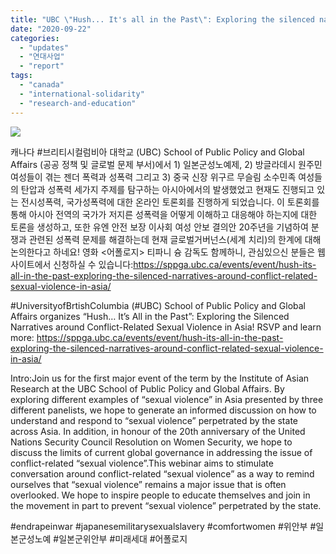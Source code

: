 ```yaml
---
title: "UBC \"Hush... It's all in the Past\": Exploring the silenced narratives around conflict-related sexual violence in Asia"
date: "2020-09-22"
categories: 
  - "updates"
  - "연대사업"
  - "report"
tags: 
  - "canada"
  - "international-solidarity"
  - "research-and-education"
---
```


![](https://womenandwar.net/kr/wp-content/uploads/2020/09/“Hush…-It’s-All-in-the-Past”_-Exploring-the-Silenced-Narratives-around-Conflict-Related-Sexual-Violence-in-Asia.png)

캐나다 #브리티시컬럼비아 대학교 (UBC) School of Public Policy and Global Affairs (공공 정책 및 글로벌 문제 부서)에서 1) 일본군성노예제, 2) 방글라데시 원주민 여성들이 겪는 젠더 폭력과 성폭력 그리고 3) 중국 신장 위구르 무슬림 소수민족 여성들의 탄압과 성폭력 세가지 주제를 탐구하는 아시아에서의 발생했었고 현재도 진행되고 있는 전시성폭력, 국가성폭력에 대한 온라인 토론회를 진행하게 되었습니다. 이 토론회를 통해 아시아 전역의 국가가 저지른 성폭력을 어떻게 이해하고 대응해야 하는지에 대한 토론을 생성하고, 또한 유엔 안전 보장 이사회 여성 안보 결의안 20주년을 기념하여 분쟁과 관련된 성폭력 문제를 해결하는데 현재 글로벌거버넌스(세계 치리)의 한계에 대해 논의한다고 하네요! 영화 <어폴로지> 티파니 슝 감독도 함께하니, 관심있으신 분들은 웹사이트에서 신청하실 수 있습니다:https://sppga.ubc.ca/events/event/hush-its-all-in-the-past-exploring-the-silenced-narratives-around-conflict-related-sexual-violence-in-asia/

  
#UniversityofBrtishColumbia (#UBC) School of Public Policy and Global Affairs organizes “Hush… It’s All in the Past”: Exploring the Silenced Narratives around Conflict-Related Sexual Violence in Asia! RSVP and learn more: https://sppga.ubc.ca/events/event/hush-its-all-in-the-past-exploring-the-silenced-narratives-around-conflict-related-sexual-violence-in-asia/

Intro:Join us for the first major event of the term by the Institute of Asian Research at the UBC School of Public Policy and Global Affairs. By exploring different examples of “sexual violence” in Asia presented by three different panelists, we hope to generate an informed discussion on how to understand and respond to “sexual violence” perpetrated by the state across Asia. In addition, in honour of the 20th anniversary of the United Nations Security Council Resolution on Women Security, we hope to discuss the limits of current global governance in addressing the issue of conflict-related “sexual violence”.This webinar aims to stimulate conversation around conflict-related “sexual violence” as a way to remind ourselves that “sexual violence” remains a major issue that is often overlooked. We hope to inspire people to educate themselves and join in the movement in part to prevent “sexual violence” perpetrated by the state.  

#endrapeinwar #japanesemilitarysexualslavery #comfortwomen #위안부 #일본군성노예 #일본군위안부 #미래세대 #어폴로지
